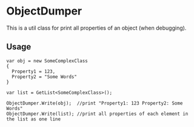 # ObjectDumper

This is a util class for print all properties of an object (when debugging).

## Usage

```
var obj = new SomeComplexClass
{
  Property1 = 123,
  Property2 = "Some Words"
}

var list = GetList<SomeComplexClass>();

ObjectDumper.Write(obj);  //print "Property1: 123 Property2: Some Words"
ObjectDumper.Write(list); //print all properties of each element in the list as one line
```
